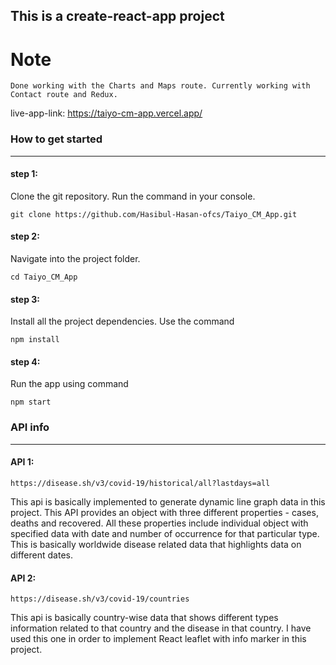 ## This is a create-react-app project

# Note

```
Done working with the Charts and Maps route. Currently working with Contact route and Redux.
```

live-app-link: https://taiyo-cm-app.vercel.app/

### How to get started

---

#### step 1:

Clone the git repository. Run the command in your console.

```
git clone https://github.com/Hasibul-Hasan-ofcs/Taiyo_CM_App.git
```

#### step 2:

Navigate into the project folder.

```
cd Taiyo_CM_App
```

#### step 3:

Install all the project dependencies. Use the command

```
npm install
```

#### step 4:

Run the app using command

```
npm start
```

### API info

---

#### API 1:

```
https://disease.sh/v3/covid-19/historical/all?lastdays=all
```

This api is basically implemented to generate dynamic line graph data in this project. This API provides an object with three different properties - cases, deaths and recovered. All these properties include individual object with specified data with date and number of occurrence for that particular type. This is basically worldwide disease related data that highlights data on different dates.

#### API 2:

```
https://disease.sh/v3/covid-19/countries
```

This api is basically country-wise data that shows different types information related to that country and the disease in that country. I have used this one in order to implement React leaflet with info marker in this project.
